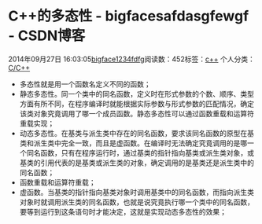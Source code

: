 # C++的多态性 - bigfacesafdasgfewgf - CSDN博客





2014年09月27日 16:03:05[bigface1234fdfg](https://me.csdn.net/puqutogether)阅读数：452标签：[c++](https://so.csdn.net/so/search/s.do?q=c++&t=blog)
个人分类：[C/C++](https://blog.csdn.net/puqutogether/article/category/2595123)










- 多态性就是用一个函数名定义不同的函数；
- 静态多态性。同一个类中的同名函数，定义时在形式参数的个数、顺序、类型方面有所不同，在程序编译时就能根据实际参数与形式参数的匹配情况，确定该类对象究竟调用了哪一个成员函数。静态多态性可以通过函数重载和运算符重载实现；
- 动态多态性。在基类与派生类中存在的同名函数，要求该同名函数的原型在基类和派生类中完全一致，而且是虚函数。在编译时无法确定究竟调用的是哪一个同名函数，只有在程序运行时，通过基类的指针指向基类或派生类对象，或基类的引用代表的是基类或派生类的对象，确定调用的是基类还是派生类中的同名函数；
- 函数重载和运算符重载；
- 虚函数。当基类的指针指向基类对象时调用基类中的同名函数，而指向派生类对象时就调用派生类的同名函数，也就是说究竟执行哪一个类中的同名函数，要等到运行到这条语句时才能决定，这就是实现动态多态性的效果；









